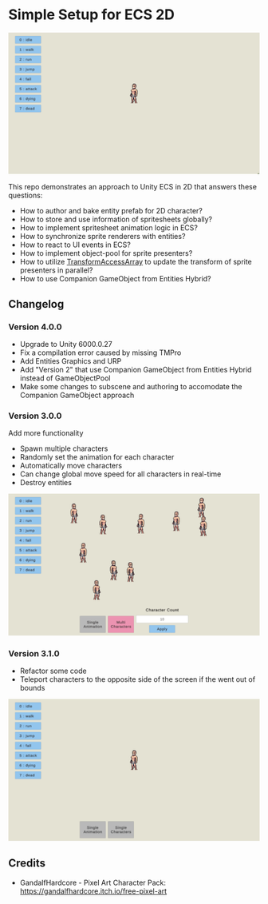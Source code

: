 # Simple Setup for ECS 2D

![spritesheet animations](docs~/preview.gif)

This repo demonstrates an approach to Unity ECS in 2D that answers these questions:

- How to author and bake entity prefab for 2D character?
- How to store and use information of spritesheets globally?
- How to implement spritesheet animation logic in ECS?
- How to synchronize sprite renderers with entities?
- How to react to UI events in ECS?
- How to implement object-pool for sprite presenters?
- How to utilize [TransformAccessArray](https://docs.unity3d.com/ScriptReference/Jobs.TransformAccessArray.html) to update the transform of sprite presenters in parallel?
- How to use Companion GameObject from Entities Hybrid?

## Changelog

### Version 4.0.0

- Upgrade to Unity 6000.0.27
- Fix a compilation error caused by missing TMPro
- Add Entities Graphics and URP
- Add "Version 2" that use Companion GameObject from Entities Hybrid instead of GameObjectPool
- Make some changes to subscene and authoring to accomodate the Companion GameObject approach

### Version 3.0.0

Add more functionality

- Spawn multiple characters
- Randomly set the animation for each character
- Automatically move characters
- Can change global move speed for all characters in real-time
- Destroy entities

![spritesheet animations](docs~/preview-3.0.0.gif)

### Version 3.1.0

- Refactor some code
- Teleport characters to the opposite side of the screen if the went out of bounds

![spritesheet animations](docs~/preview-3.1.0.gif)

## Credits

- GandalfHardcore - Pixel Art Character Pack: https://gandalfhardcore.itch.io/free-pixel-art

